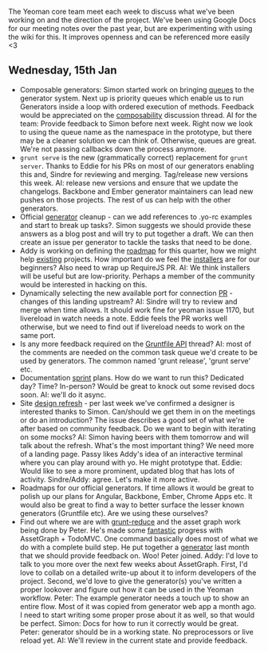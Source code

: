 The Yeoman core team meet each week to discuss what we've been working on and the direction of the project. We've been using Google Docs for our meeting notes over the past year, but are experimenting with using the wiki for this. It improves openness and can be referenced more easily <3

## Wednesday, 15th Jan

* Composable generators: Simon started work on bringing [queues](https://github.com/yeoman/generator/pull/468) to the generator system. Next up is priority queues which enable us to run Generators inside a loop with ordered execution of methods. Feedback would be appreciated on the [composability](https://github.com/yeoman/generator/issues/433) discussion thread. AI for the team: Provide feedback to Simon before next week. Right now we look to using the queue name as the namespace in the prototype, but there may be a cleaner solution we can think of. Otherwise, queues are great. We're not passing callbacks down the process anymore. 
* `grunt serve` is the new (grammatically correct) replacement for `grunt server`. Thanks to Eddie for his PRs on most of our generators enabling this and, Sindre for reviewing and merging. Tag/release new versions this week. AI: release new versions and ensure that we update the changelogs. Backbone and Ember generator maintainers can lead new pushes on those projects. The rest of us can help with the other generators.
* Official [generator](https://github.com/yeoman/yeoman/issues/1263) cleanup - can we add references to .yo-rc examples and start to break up tasks?. Simon suggests we should provide these answers as a blog post and will try to put together a draft. We can then create an issue per generator to tackle the tasks that need to be done.
* Addy is working on defining the [roadmap](https://github.com/yeoman/yeoman/issues/1264) for this quarter, how we might help [existing](https://github.com/yeoman/yeoman/issues/1265) projects. How important do we feel the [installers](https://github.com/yeoman/yeoman/issues/1262) are for our beginners? Also need to wrap up RequireJS PR. AI: We think installers will be useful but are low-priority. Perhaps a member of the community would be interested in hacking on this.
* Dynamically selecting the new available port for connection [PR](https://github.com/eddiemonge/grunt-contrib-connect/commit/7bd5022e4b5f53919f0fc94e0501548dd3ef666b) - changes of this landing upstream? AI: Sindre will try to review and merge when time allows. It should work fine for yeoman issue 1170, but livereload in watch needs a note. Eddie feels the PR works well otherwise, but we need to find out if livereload needs to work on the same port.
* Is any more feedback required on the [Gruntfile API](https://github.com/yeoman/generator/issues/432) thread? AI: most of the comments are needed on the common task queue we'd create to be used by generators. The common named 'grunt release', 'grunt serve' etc.
* Documentation [sprint](https://github.com/yeoman/yeoman/issues/1259) plans. How do we want to run this? Dedicated day? Time? In-person? Would be great to knock out some revised docs soon. AI: we'll do it async.
* Site [design refresh](https://github.com/yeoman/yeoman.io/issues/113) - per last week we've confirmed a designer is interested thanks to Simon. Can/should we get them in on the meetings or do an introduction? The issue describes a good set of what we're after based on community feedback. Do we want to begin with iterating on some mocks? AI: Simon having beers with them tomorrow and will talk about the refresh. What's the most important thing? We need more of a landing page. Passy likes Addy's idea of an interactive terminal where you can play around with yo. He might prototype that. Eddie: Would like to see a more prominent, updated blog that has lots of activity. Sindre/Addy: agree. Let's make it more active. 
* Roadmaps for our official generators. If time allows it would be great to polish up our plans for Angular, Backbone, Ember, Chrome Apps etc. It would also be great to find a way to better surface the lesser known generators (Gruntfile etc). Are we using these ourselves?
* Find out where we are with [grunt-reduce](https://github.com/yeoman/yeoman/issues/1234) and the asset graph work being done by Peter. He's made some [fantastic](https://twitter.com/assetgraph/status/423394706458832896) progress with AssetGraph + TodoMVC. One command basically does most of what we do with a complete build step. He put together a [generator](https://github.com/Munter/generator-webapp-assetgraph) last month that we should provide feedback on. Woo! Peter joined. Addy: I'd love to talk to you more over the next few weeks about AssetGraph. First, I'd love to collab on a detailed write-up about it to inform developers of the project. Second, we'd love to give the generator(s) you've written a proper lookover and figure out how it can be used in the Yeoman workflow. Peter: The example generator needs a touch up to show an entire flow. Most of it was copied from generator web app a month ago. I need to start writing some proper prose about it as well, so that would be perfect. Simon: Docs for how to run it correctly would be great. Peter: generator should be in a working state. No preprocessors or live reload yet. AI: We'll review in the current state and provide feedback.